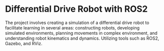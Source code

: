 # Differential Drive Robot with ROS2

The project involves creating a simulation of a differential drive robot to facilitate learning in several areas: constructing robots, developing simulated environments, planning movements in complex environment, and understanding robot kinematics and dynamics. Utilizing tools such as ROS2, Gazebo, and RViz.
